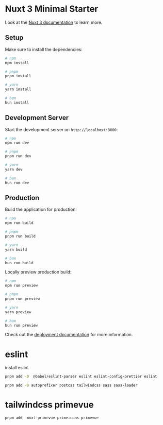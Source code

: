 # Nuxt 3 Minimal Starter

Look at the [Nuxt 3 documentation](https://nuxt.com/docs/getting-started/introduction) to learn more.

## Setup

Make sure to install the dependencies:

```bash
# npm
npm install

# pnpm
pnpm install

# yarn
yarn install

# bun
bun install
```

## Development Server

Start the development server on `http://localhost:3000`:

```bash
# npm
npm run dev

# pnpm
pnpm run dev

# yarn
yarn dev

# bun
bun run dev
```

## Production

Build the application for production:

```bash
# npm
npm run build

# pnpm
pnpm run build

# yarn
yarn build

# bun
bun run build
```

Locally preview production build:

```bash
# npm
npm run preview

# pnpm
pnpm run preview

# yarn
yarn preview

# bun
bun run preview
```

Check out the [deployment documentation](https://nuxt.com/docs/getting-started/deployment) for more information.


# eslint

install eslint

```sh 
pnpm add -D  @babel/eslint-parser eslint eslint-config-prettier eslint-plugin-nuxt eslint-plugin-prettier eslint-plugin-vue prettier
```


```sh 
pnpm add -D autoprefixer postcss tailwindcss sass sass-loader
```

# tailwindcss primevue
```sh 
pnpm add  nuxt-primevue primeicons primevue
```

